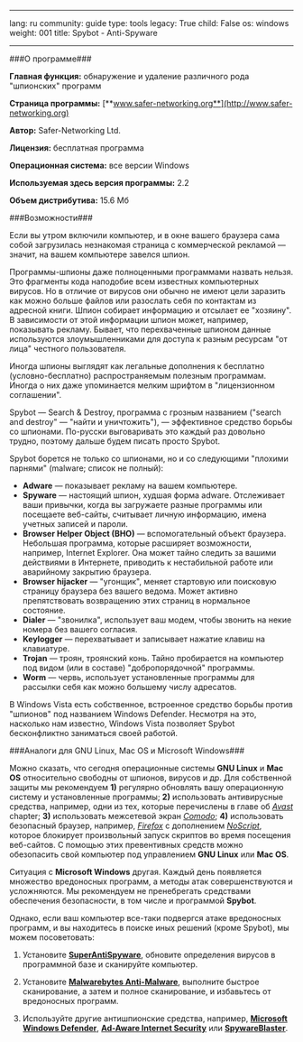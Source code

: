 

---

lang: ru
community: guide
type: tools
legacy: True
child: False
os: windows
weight: 001
title: Spybot - Anti-Spyware

---

###О программе###

**Главная функция:** обнаружение и удаление различного рода &quot;шпионских&quot; программ

**Страница программы:** [**www.safer-networking.org**](http://www.safer-networking.org)

**Автор:** Safer-Networking Ltd.

**Лицензия:** бесплатная программа

**Операционная система:** все версии Windows

**Используемая здесь версия программы:** 2.2

**Объем дистрибутива:** 15.6 Мб

###Возможности###

Если вы утром включили компьютер, и в окне вашего браузера сама собой
загрузилась незнакомая страница с коммерческой рекламой — значит, на
вашем компьютере завелся шпион.

Программы-шпионы даже полноценными программами назвать нельзя. Это
фрагменты кода наподобие всем известных компьютерных вирусов. Но в
отличие от вирусов они обычно не имеют цели заразить как можно больше
файлов или разослать себя по контактам из адресной книги. Шпион
собирает информацию и отсылает ее &quot;хозяину&quot;. В зависимости от этой информации шпион может, например, показывать рекламу. Бывает, что
перехваченные шпионом данные используются злоумышленниками для доступа
к разным ресурсам &quot;от лица&quot; честного пользователя.

Иногда шпионы выглядят как легальные дополнения к бесплатно
(условно-бесплатно) распространяемым полезным программам. Иногда о них
даже упоминается мелким шрифтом в &quot;лицензионном соглашении&quot;.

Spybot — Search &amp; Destroy, программа с грозным названием
(&quot;search and destroy&quot; — &quot;найти и уничтожить&quot;), — эффективное средство борьбы со шпионами. По-русски выговаривать это каждый раз довольно трудно, поэтому дальше будем писать просто Spybot.

Spybot борется не только со шпионами, но и со следующими &quot;плохими парнями&quot; (malware; список не полный):

- **Adware** — показывает рекламу на вашем компьютере.
- **Spyware** — настоящий шпион, худшая форма adware. Отслеживает ваши привычки, когда вы загружаете разные программы или посещаете веб-сайты, считывает личную информацию, имена учетных записей и пароли.
- **Browser Helper Object (BHO)** — вспомогательный объект браузера. Небольшая программа, которые расширяет возможности, например, Internet Explorer. Она может тайно следить за вашими действиями в Интернете, приводить к нестабильной работе или аварийному закрытию браузера.
- **Browser hijacker** — &quot;угонщик&quot;, меняет стартовую или поисковую страницу браузера без вашего ведома. Может активно препятствовать возвращению этих страниц в нормальное состояние.
- **Dialer** — &quot;звонилка&quot;, использует ваш модем, чтобы звонить на некие номера без вашего согласия.
- **Keylogger** — перехватывает и записывает нажатие клавиш на клавиатуре.
- **Trojan** — троян, троянский конь. Тайно пробирается на компьютер под видом (или в составе) &quot;добропорядочной&quot; программы. 
- **Worm** — червь, использует установленные программы для рассылки себя как можно большему числу адресатов.

В Windows Vista есть собственное, встроенное средство борьбы против &quot;шпионов&quot; под названием Windows Defender. Несмотря на это, насколько нам известно, Windows Vista позволяет Spybot бесконфликтно заниматься своей работой.

###Аналоги для GNU Linux, Mac OS и Microsoft Windows###

Можно сказать, что сегодня операционные системы **GNU Linux** и **Mac OS** относительно свободны от шпионов, вирусов и др. Для собственной защиты мы рекомендуем **1)** регулярно обновлять вашу операционную систему и установленные программы; **2)** использовать антивирусные средства, например, одни из тех, которые перечислены в главе об [*Avast*](/ru/avast_main) chapter; **3)** использовать межсетевой экран [*Comodo*](/ru/comodofirewall_main); **4)** использовать безопасный браузер, например, [*Firefox*](/ru/firefox_main) с дополнением [*NoScript*](/ru/firefox_noscript), которое блокирует произвольный запуск скриптов во время посещения веб-сайтов. С помощью этих превентивных средств можно обезопасить свой компьютер под управлением **GNU Linux** или **Mac OS**.

Ситуация с **Microsoft Windows** другая. Каждый день появляется множество вредоносных программ, а методы атак совершенствуются и усложняются. Мы рекомендуем не пренебрегать средствами обеспечения безопасности, в том числе и программой **Spybot**. 

Однако, если ваш компьютер все-таки подвергся атаке вредоносных программ, и вы находитесь в поиске иных решений (кроме Spybot), мы можем посоветовать:

1. Установите [**SuperAntiSpyware**](http://superantispyware.com), обновите определения вирусов в программной базе и сканируйте компьютер. 

2. Установите [**Malwarebytes Anti-Malware**](http://www.malwarebytes.org/mbam.php), выполните быстрое сканирование, а затем и полное сканирование, и избавьтесь от вредоносных программ.

3. Используйте другие антишпионские средства,  например,  [**Microsoft Windows Defender**](http://www.microsoft.com/windows/products/winfamily/defender), [**Ad-Aware Internet Security**](http://www.lavasoft.com/) или [**SpywareBlaster**](http://www.javacoolsoftware.com/spywareblaster.html).


